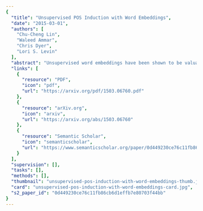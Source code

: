 ```yaml
---
{
  "title": "Unsupervised POS Induction with Word Embeddings",
  "date": "2015-03-01",
  "authors": [
    "Chu-Cheng Lin",
    "Waleed Ammar",
    "Chris Dyer",
    "Lori S. Levin"
  ],
  "abstract": "Unsupervised word embeddings have been shown to be valuable as features in supervised learning problems; however, their role in unsupervised problems has been less thoroughly explored. In this paper, we show that embeddings can likewise add value to the problem of unsupervised POS induction. In two representative models of POS induction, we replace multinomial distributions over the vocabulary with multivariate Gaussian distributions over word embeddings and observe consistent improvements in eight languages. We also analyze the effect of various choices while inducing word embeddings on \"downstream\" POS induction results.",
  "links": [
    {
      "resource": "PDF",
      "icon": "pdf",
      "url": "https://arxiv.org/pdf/1503.06760.pdf"
    },
    {
      "resource": "arXiv.org",
      "icon": "arxiv",
      "url": "https://arxiv.org/abs/1503.06760"
    },
    {
      "resource": "Semantic Scholar",
      "icon": "semanticscholar",
      "url": "https://www.semanticscholar.org/paper/0d449230ce76c11fb86cb6d1effb7e80703f44bb"
    }
  ],
  "supervision": [],
  "tasks": [],
  "methods": [],
  "thumbnail": "unsupervised-pos-induction-with-word-embeddings-thumb.jpg",
  "card": "unsupervised-pos-induction-with-word-embeddings-card.jpg",
  "s2_paper_id": "0d449230ce76c11fb86cb6d1effb7e80703f44bb"
}
---
```


